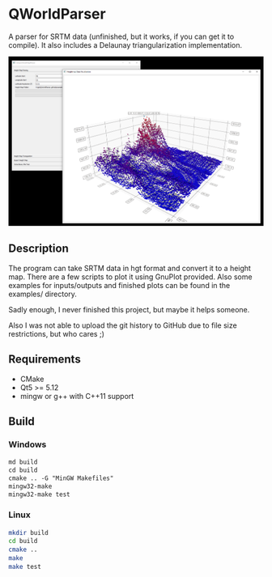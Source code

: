 # QWorldParser

A parser for SRTM data (unfinished, but it works, if you can get it to compile). It also includes a Delaunay triangularization implementation.

![](docs/example.png)

## Description

The program can take SRTM data in hgt format and convert it to a height map. There are a few scripts to plot it using GnuPlot provided. Also some examples for inputs/outputs and finished plots can be found in the examples/ directory.

Sadly enough, I never finished this project, but maybe it helps someone.

Also I was not able to upload the git history to GitHub due to file size restrictions, but who cares ;)

## Requirements

- CMake
- Qt5 >= 5.12
- mingw or g++ with C++11 support

## Build

### Windows

```
md build
cd build
cmake .. -G "MinGW Makefiles"
mingw32-make
mingw32-make test
```

### Linux

```bash
mkdir build
cd build
cmake ..
make
make test
```
